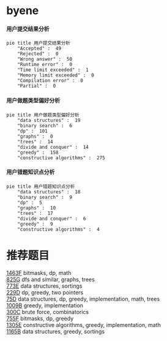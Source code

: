 # byene

<!-- tabs:start -->



#### **用户提交结果分析**

```mermaid
pie title 用户提交结果分析
    "Accepted" :  49
    "Rejected" :  0
    "Wrong answer" :  50
    "Runtime error" :  0
    "Time limit exceeded" :  1
    "Memory limit exceeded" :  0
    "Compilation error" :  0
    "Partial" :  0
```

#### **用户做题类型偏好分析**

```mermaid
pie title 用户做题类型偏好分析
    "data structures" :  19
    "binary search" :  6
    "dp" :  101
    "graphs" :  0
    "trees" :  14
    "divide and conquer" :  14
    "greedy" :  158
    "constructive algorithms" :  275
```
#### **用户错题知识点分析**

```mermaid
pie title 用户错题知识点分析
    "data structures" :  18
    "binary search" :  9
    "dp" :  5
    "graphs" :  10
    "trees" :  17
    "divide and conquer" :  6
    "greedy" :  9
    "constructive algorithms" :  4
```



<!-- tabs:end -->
# 推荐题目
[1463F](https://codeforces.com/contest/1463/problem/F)		bitmasks,
                        dp,
                        math		  
[825G](https://codeforces.com/contest/825/problem/G)		dfs and similar,
                        graphs,
                        trees		  
[773E](https://codeforces.com/contest/773/problem/E)		data structures,
                        sortings		  
[229D](https://codeforces.com/contest/229/problem/D)		dp,
                        greedy,
                        two pointers		  
[75D](https://codeforces.com/contest/75/problem/D)		data structures,
                        dp,
                        greedy,
                        implementation,
                        math,
                        trees		  
[1009B](https://codeforces.com/contest/1009/problem/B)		greedy,
                        implementation		  
[300C](https://codeforces.com/contest/300/problem/C)		brute force,
                        combinatorics		  
[755F](https://codeforces.com/contest/755/problem/F)		bitmasks,
                        dp,
                        greedy		  
[1305E](https://codeforces.com/contest/1305/problem/E)		constructive algorithms,
                        greedy,
                        implementation,
                        math		  
[1165B](https://codeforces.com/contest/1165/problem/B)		data structures,
                        greedy,
                        sortings		  
